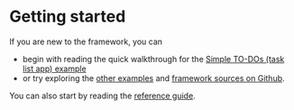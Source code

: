 # Getting started

If you are new to the framework, you can

* begin with reading the quick walkthrough for the [Simple TO-DOs \(task list app\) example](example-simple-to-dos-task-list-app.md)
* or try exploring the [other examples](https://github.com/revoframework/Revo/tree/develop/Examples) and [framework sources on Github](https://github.com/revoframework/Revo).

You can also start by reading the [reference guide](../../reference-guide/domain-building-blocks.md).



